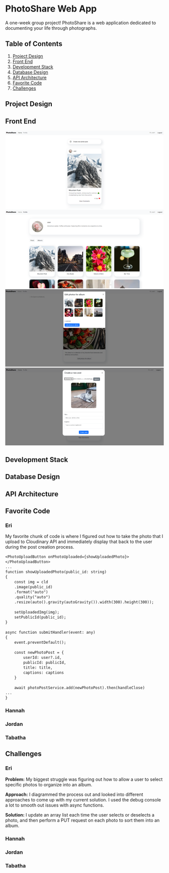# PhotoShare Web App
A one-week group project! PhotoShare is a web application dedicated to documenting your life through photographs.

## Table of Contents
1. [Project Design](#project-design)
2. [Front End](#front-end)
3. [Development Stack](#development-stack)
4. [Database Design](#database-design)
5. [API Architecture](#api-architecture)
6. [Favorite Code](#favorite-code)
7. [Challenges](#challenges)

## Project Design
## Front End
![screenshot of home page](./readme-img/home.png)
![screenshot of profile page](./readme-img/profile.png)
![screenshot of albums page](./readme-img/album-edit.png)
![screenshot of creating a post](./readme-img/create-post.png)

## Development Stack
## Database Design
## API Architecture

## Favorite Code
### Eri
My favorite chunk of code is where I figured out how to take the photo that I upload to Cloudinary API and immediately display that back to the user during the post creation process.

```tsx
<PhotoUploadButton onPhotoUploaded={showUploadedPhoto}></PhotoUploadButton>
...
function showUploadedPhoto(public_id: string)
{
    const img = cld
    .image(public_id)
    .format("auto")
    .quality("auto")
    .resize(auto().gravity(autoGravity()).width(300).height(300));

    setUploadedImg(img);
    setPublicId(public_id);
}

async function submitHandler(event: any)
{
    event.preventDefault();

    const newPhotoPost = {
        userId: user?.id,
        publicId: publicId,
        title: title,
        captions: captions
    }

    await photoPostService.add(newPhotoPost).then(handleClose)
...
}
```

### Hannah
### Jordan
### Tabatha

## Challenges
### Eri
**Problem:** My biggest struggle was figuring out how to allow a user to select specific photos to organize into an album. 

**Approach:** I diagrammed the process out and looked into different approaches to come up with my current solution. I used the debug console a lot to smooth out issues with async functions.

**Solution:** I update an array list each time the user selects or deselects a photo, and then perform a PUT request on each photo to sort them into an album. 

### Hannah
### Jordan
### Tabatha